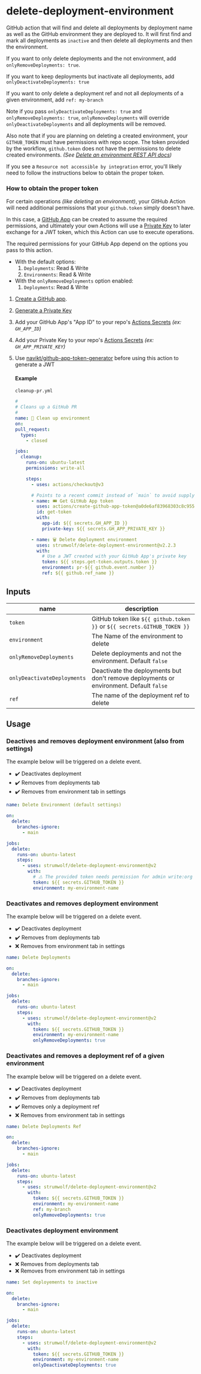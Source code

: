# delete-deployment-environment

GitHub action that will find and delete all deployments by deployment name as well as the GitHub environment
they are deployed to.
It will first find and mark all deployments as `inactive` and then delete all deployments and then the environment.

If you want to only delete deployments and the not environment, add `onlyRemoveDeployments: true`.

If you want to keep deployments but inactivate all deployments, add `onlyDeactivateDeployments: true`

If you want to only delete a deployment ref and not all deployments of a given environment, add `ref: my-branch`

Note if you pass `onlyDeactivateDeployments: true` and `onlyRemoveDeployments: true`, `onlyRemoveDeployments` will override
`onlyDeactivateDeployments` and all deployments will be removed.

Also note that if you are planning on deleting a created environment, your `GITHUB_TOKEN` must have permissions with repo scope. The token provided by the workflow, `github.token` does not have the permissions to delete created environments. _(See [Delete an environment REST API docs](https://docs.github.com/en/rest/reference/repos#delete-an-environment))_

If you see a `Resource not accessible by integration` error, you'll likely need to follow the instructions below to obtain the proper token.

### How to obtain the proper token

For certain operations _(like deleting an environment)_, your GitHub Action will need additional permissions that your `github.token` simply doesn't have.

In this case, a [GitHub App](https://docs.github.com/en/developers/apps/getting-started-with-apps/about-apps) can be created to assume the required permissions, and ultimately your own Actions will use a [Private Key](https://docs.github.com/en/developers/apps/building-github-apps/authenticating-with-github-apps#generating-a-private-key) to later exchange for a JWT token, which this Action can use to execute operations.

The required permissions for your GitHub App depend on the options you pass to this action.
 - With the default options:
    1. `Deployments`: Read & Write
    2. `Environments`: Read & Write
 - With the `onlyRemoveDeployments` option enabled:
    1. `Deployments`: Read & Write

1. [Create a GitHub app](https://docs.github.com/en/developers/apps/building-github-apps/creating-a-github-app).
2. [Generate a Private Key](https://docs.github.com/en/developers/apps/building-github-apps/authenticating-with-github-apps#generating-a-private-key)
3. Add your GitHub App's "App ID" to your repo's [Actions Secrets](https://docs.github.com/en/actions/security-guides/encrypted-secrets) _(ex: `GH_APP_ID`)_
4. Add your Private Key to your repo's [Actions Secrets](https://docs.github.com/en/actions/security-guides/encrypted-secrets) _(ex: `GH_APP_PRIVATE_KEY`)_
5. Use [navikt/github-app-token-generator](https://github.com/navikt/github-app-token-generator) before using this action to generate a JWT

   #### Example

   `cleanup-pr.yml`

   ```yml
   #
   # Cleans up a GitHub PR
   #
   name: 🧼 Clean up environment
   on:
   pull_request:
     types:
       - closed

   jobs:
     cleanup:
       runs-on: ubuntu-latest
       permissions: write-all

       steps:
         - uses: actions/checkout@v3

         # Points to a recent commit instead of `main` to avoid supply chain attacks. (The latest tag is very old.)
         - name: 🎟 Get GitHub App token
           uses: actions/create-github-app-token@a0de6af83968303c8c955486bf9739a57d23c7f1
           id: get-token
           with:
             app-id: ${{ secrets.GH_APP_ID }}
             private-key: ${{ secrets.GH_APP_PRIVATE_KEY }}

         - name: 🗑 Delete deployment environment
           uses: strumwolf/delete-deployment-environment@v2.2.3
           with:
             # Use a JWT created with your GitHub App's private key
             token: ${{ steps.get-token.outputs.token }}
             environment: pr-${{ github.event.number }}
             ref: ${{ github.ref_name }}
   ```

## Inputs

| name                        | description                                                                             |
| --------------------------- | --------------------------------------------------------------------------------------- |
| `token`                     | GitHub token like `${{ github.token }}` or `${{ secrets.GITHUB_TOKEN }}`                |
| `environment`               | The Name of the environment to delete                                                   |
| `onlyRemoveDeployments`     | Delete deployments and not the environment. Default `false`                             |
| `onlyDeactivateDeployments` | Deactivate the deployments but don't remove deployments or environment. Default `false` |
| `ref`                       | The name of the deployment ref to delete                                                |

## Usage

### Deactives and removes deployment environment (also from settings)

The example below will be triggered on a delete event.

- ✔️ Deactivates deployment
- ✔️ Removes from deployments tab
- ✔️ Removes from environment tab in settings

```yaml
name: Delete Environment (default settings)

on:
  delete:
    branches-ignore:
      - main

jobs:
  delete:
    runs-on: ubuntu-latest
    steps:
      - uses: strumwolf/delete-deployment-environment@v2
        with:
          # ⚠️ The provided token needs permission for admin write:org
          token: ${{ secrets.GITHUB_TOKEN }}
          environment: my-environment-name
```

### Deactivates and removes deployment environment

The example below will be triggered on a delete event.

- ✔️ Deactivates deployment
- ✔️ Removes from deployments tab
- ❌ Removes from environment tab in settings

```yaml
name: Delete Deployments

on:
  delete:
    branches-ignore:
      - main

jobs:
  delete:
    runs-on: ubuntu-latest
    steps:
      - uses: strumwolf/delete-deployment-environment@v2
        with:
          token: ${{ secrets.GITHUB_TOKEN }}
          environment: my-environment-name
          onlyRemoveDeployments: true
```

### Deactivates and removes a deployment ref of a given environment

The example below will be triggered on a delete event.

- ✔️ Deactivates deployment
- ✔️ Removes from deployments tab
- ✔️ Removes only a deployment ref
- ❌ Removes from environment tab in settings

```yaml
name: Delete Deployments Ref

on:
  delete:
    branches-ignore:
      - main

jobs:
  delete:
    runs-on: ubuntu-latest
    steps:
      - uses: strumwolf/delete-deployment-environment@v2
        with:
          token: ${{ secrets.GITHUB_TOKEN }}
          environment: my-environment-name
          ref: my-branch
          onlyRemoveDeployments: true
```

### Deactivates deployment environment

The example below will be triggered on a delete event.

- ✔️ Deactivates deployment
- ❌ Removes from deployments tab
- ❌ Removes from environment tab in settings

```yaml
name: Set deployements to inactive

on:
  delete:
    branches-ignore:
      - main

jobs:
  delete:
    runs-on: ubuntu-latest
    steps:
      - uses: strumwolf/delete-deployment-environment@v2
        with:
          token: ${{ secrets.GITHUB_TOKEN }}
          environment: my-environment-name
          onlyDeactivateDeployments: true
```
